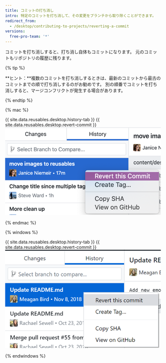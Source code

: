 ```yaml
---
title: コミットの打ち消し
intro: 特定のコミットを打ち消して、その変更をブランチから取り除くことができます。
redirect_from:
  - /desktop/contributing-to-projects/reverting-a-commit
versions:
  free-pro-team: '*'
---
```


コミットを打ち消しすると、打ち消し自体もコミットになります。 元のコミットもリポジトリの履歴に残ります。

{% tip %}

**ヒント：**複数のコミットを打ち消しするときは、最新のコミットから最古のコミットまでの順で打ち消しするのがお勧めです。 別の順番でコミットを打ち消しすると、マージコンフリクトが発生する場合があります。

{% endtip %}

{% mac %}

{{ site.data.reusables.desktop.history-tab }}
{{ site.data.reusables.desktop.revert-commit }}
  ![Diffビューの上にあるRevertオプション](/assets/images/help/desktop/commit-revert-mac.png)

{% endmac %}

{% windows %}

{{ site.data.reusables.desktop.history-tab }}
{{ site.data.reusables.desktop.revert-commit }}
  ![Diffビューの上にあるRevertオプション](/assets/images/help/desktop/commit-revert-win.png)

{% endwindows %}

